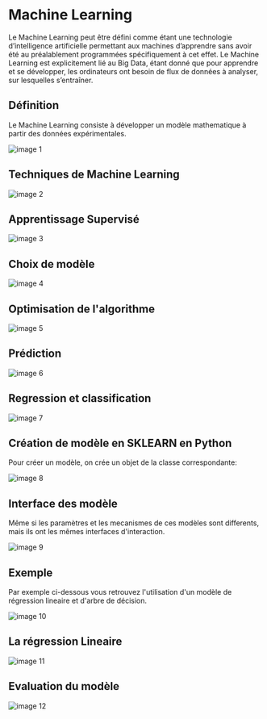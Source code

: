 # Machine Learning
Le Machine Learning peut être défini comme étant une technologie d’intelligence artificielle permettant aux machines d’apprendre sans avoir été au préalablement programmées spécifiquement à cet effet. Le Machine Learning est explicitement lié au Big Data, étant donné que pour apprendre et se développer, les ordinateurs ont besoin de flux de données à analyser, sur lesquelles s’entraîner.

## Définition
Le Machine Learning consiste à développer un modèle mathematique à partir des données expérimentales.

![image 1](images/1.png)

## Techniques de Machine Learning

![image 2](images/2.png)

## Apprentissage Supervisé

![image 3](images/3.png)

## Choix de modèle

![image 4](images/4.png)

## Optimisation de l'algorithme

![image 5](images/5.png)

## Prédiction

![image 6](images/6.png)

## Regression et classification

![image 7](images/7.png)

## Création de modèle en SKLEARN en Python

Pour créer un modèle, on crée un objet de la classe correspondante:

![image 8](images/8.png)

## Interface des modèle
Même si les paramètres et les mecanismes de ces modèles sont differents, mais ils ont les mêmes interfaces d'interaction.

![image 9](images/9.png)

## Exemple 
Par exemple ci-dessous vous retrouvez l'utilisation d'un modèle de régression lineaire et d'arbre de décision.

![image 10](images/10.png)

## La régression Lineaire

![image 11](images/11.png)

## Evaluation du modèle

![image 12](images/12.png)
